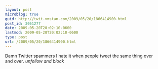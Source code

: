 ```yaml
---
layout: post
microblog: true
guid: http://twit.vmstan.com/2009/05/20/1866414900.html
post_id: 3051277
date: 2009-05-20T20:02:10-0600
lastmod: 2009-05-20T20:02:10-0600
type: post
url: /2009/05/20/1866414900.html
---
```

Damn Twitter spammers  I hate it when people tweet the same thing over and over. *unfollow and block*
